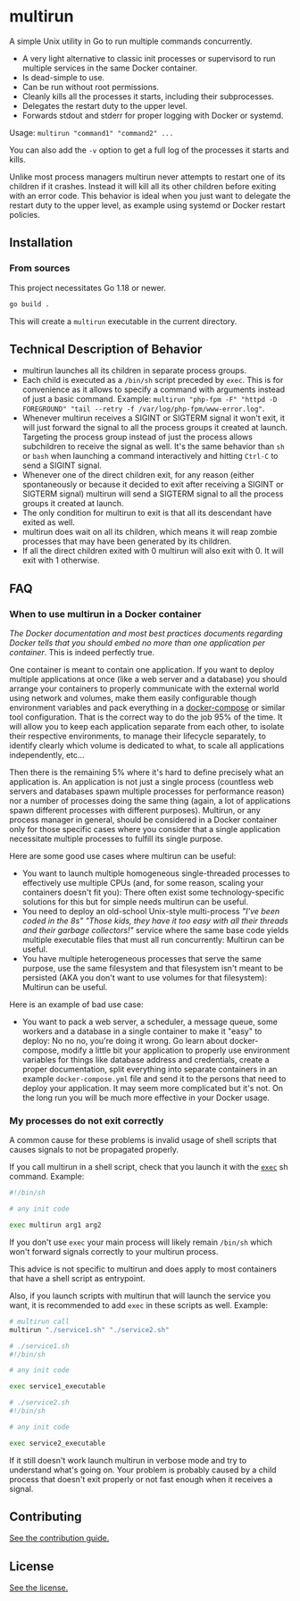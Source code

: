 # multirun

A simple Unix utility in Go to run multiple commands concurrently.

* A very light alternative to classic init processes or supervisord to run multiple services in the same Docker container.
* Is dead-simple to use.
* Can be run without root permissions.
* Cleanly kills all the processes it starts, including their subprocesses.
* Delegates the restart duty to the upper level.
* Forwards stdout and stderr for proper logging with Docker or systemd.

Usage: `multirun "command1" "command2" ...`

You can also add the `-v` option to get a full log of the processes it starts and kills.

Unlike most process managers multirun never attempts to restart one of its children if it crashes. Instead it will kill all its other children before exiting with an error code. This behavior is ideal when you just want to delegate the restart duty to the upper level, as example using systemd or Docker restart policies.

## Installation

### From sources

This project necessitates Go 1.18 or newer.

```bash
go build .
```

This will create a `multirun` executable in the current directory.

## Technical Description of Behavior

* multirun launches all its children in separate process groups.
* Each child is executed as a `/bin/sh` script preceded by `exec`. This is for convenience as it allows to specify a command with arguments instead of just a basic command. Example: `multirun "php-fpm -F" "httpd -D FOREGROUND" "tail --retry -f /var/log/php-fpm/www-error.log"`.
* Whenever multirun receives a SIGINT or SIGTERM signal it won't exit, it will just forward the signal to all the process groups it created at launch. Targeting the process group instead of just the process allows subchildren to receive the signal as well. It's the same behavior than `sh` or `bash` when launching a command interactively and hitting `Ctrl-C` to send a SIGINT signal.
* Whenever one of the direct children exit, for any reason (either spontaneously or because it decided to exit after receiving a SIGINT or SIGTERM signal) multirun will send a SIGTERM signal to all the process groups it created at launch.
* The only condition for multirun to exit is that all its descendant have exited as well.
* multirun does wait on all its children, which means it will reap zombie processes that may have been generated by its children.
* If all the direct children exited with 0 multirun will also exit with 0. It will exit with 1 otherwise.
  
## FAQ
   
### When to use multirun in a Docker container

*The Docker documentation and most best practices documents regarding Docker tells that you should embed no more than one application per container*. This is indeed perfectly true.

One container is meant to contain one application. If you want to deploy multiple applications at once (like a web server and a database) you should arrange your containers to properly communicate with the external world using network and volumes, make them easily configurable though environment variables and pack everything in a [docker-compose](https://docs.docker.com/compose/) or similar tool configuration. That is the correct way to do the job 95% of the time. It will allow you to keep each application separate from each other, to isolate their respective environments, to manage their lifecycle separately, to identify clearly which volume is dedicated to what, to scale all applications independently, etc...

Then there is the remaining 5% where it's hard to define precisely what an application is. An application is not just a single process (countless web servers and databases spawn multiple processes for performance reason) nor a number of processes doing the same thing (again, a lot of applications spawn different processes with different purposes). Multirun, or any process manager in general, should be considered in a Docker container only for those specific cases where you consider that a single application necessitate multiple processes to fulfill its single purpose.

Here are some good use cases where multirun can be useful:

* You want to launch multiple homogeneous single-threaded processes to effectively use multiple CPUs (and, for some reason, scaling your containers doesn't fit you): There often exist some technology-specific solutions for this but for simple needs multirun can be useful.
* You need to deploy an old-school Unix-style multi-process *"I've been coded in the 8s"* *"Those kids, they have it too easy with all their threads and their garbage collectors!"* service where the same base code yields multiple executable files that must all run concurrently: Multirun can be useful.
* You have multiple heterogeneous processes that serve the same purpose, use the same filesystem and that filesystem isn't meant to be persisted (AKA you don't want to use volumes for that filesystem): Multirun can be useful.

Here is an example of bad use case:

* You want to pack a web server, a scheduler, a message queue, some workers and a database in a single container to make it "easy" to deploy: No no no, you're doing it wrong. Go learn about docker-compose, modify a little bit your application to properly use environment variables for things like database address and credentials, create a proper documentation, split everything into separate containers in an example `docker-compose.yml` file and send it to the persons that need to deploy your application. It may seem more complicated but it's not. On the long run you will be much more effective in your Docker usage.

### My processes do not exit correctly

A common cause for these problems is invalid usage of shell scripts that causes signals to not be propagated properly.

If you call multirun in a shell script, check that you launch it with the [`exec`](https://ss64.com/bash/exec.html) sh command. Example:

```bash
#!/bin/sh

# any init code

exec multirun arg1 arg2
```

If you don't use `exec` your main process will likely remain `/bin/sh` which won't forward signals correctly to your multirun process.

This advice is not specific to multirun and does apply to most containers that have a shell script as entrypoint.

Also, if you launch scripts with multirun that will launch the service you want, it is recommended to add `exec` in these scripts as well. Example:

```bash
# multirun call
multirun "./service1.sh" "./service2.sh"
```

```bash
# ./service1.sh
#!/bin/sh

# any init code

exec service1_executable
```

```bash
# ./service2.sh
#!/bin/sh

# any init code

exec service2_executable
```

If it still doesn't work launch multirun in verbose mode and try to understand what's going on. Your problem is probably caused by a child process that doesn't exit properly or not fast enough when it receives a signal.

## Contributing

[See the contribution guide.](CONTRIBUTING.md)

## License

[See the license.](LICENSE.md)
